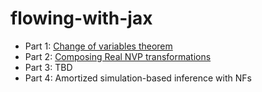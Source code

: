 # flowing-with-jax

- Part 1: [Change of variables theorem](https://github.com/glouppe/flowing-with-jax/blob/master/jax-change-of-variables.ipynb)
- Part 2: [Composing Real NVP transformations](https://github.com/glouppe/flowing-with-jax/blob/master/jax-realnvp.ipynb)
- Part 3: TBD
- Part 4: Amortized simulation-based inference with NFs
